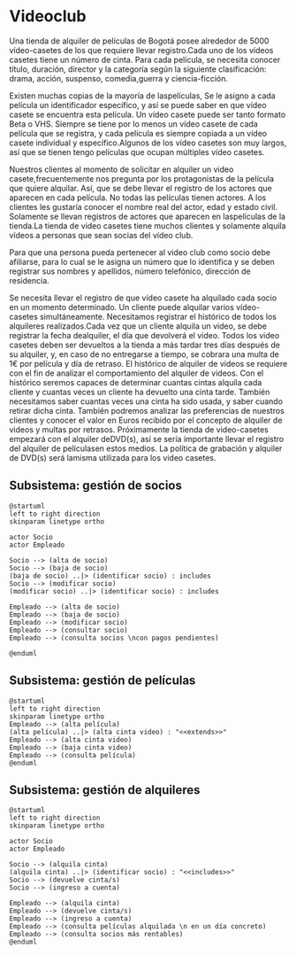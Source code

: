 # Videoclub

Una tienda de alquiler de películas de Bogotá posee alrededor de 5000 vídeo-casetes de los que requiere llevar registro.Cada uno de los vídeos casetes tiene un número de cinta. Para cada película, se necesita conocer título, duración, director y la categoría según la siguiente clasificación: drama, acción, suspenso, comedia,guerra y ciencia-ficción.

Existen muchas copias de la mayoría de laspelículas, Se le asigno a cada película un identificador específico, y así se puede saber en que vídeo casete se encuentra esta película. Un vídeo casete puede ser tanto formato Beta o VHS. Siempre se tiene por lo menos un vídeo casete de cada película que se registra, y cada película es siempre copiada a un vídeo casete individual y específico.Algunos de los vídeo casetes son muy largos, así que se tienen tengo películas que ocupan múltiples vídeo casetes.

Nuestros clientes al momento de solicitar en alquiler un video casete,frecuentemente nos pregunta por los protagonistas de la película que quiere alquilar. Así, que se debe llevar el registro de los actores que aparecen en cada película. No todas las películas tienen actores. A los clientes les gustaría conocer el nombre real del actor, edad y estado civil. Solamente se llevan registros de actores que aparecen en laspelículas de la tienda.La tienda de video casetes tiene muchos clientes y solamente alquila vídeos a personas que sean socias del vídeo club.

Para que una persona pueda pertenecer al video club como socio debe afiliarse, para lo cual se le asigna un número que lo identifica y se deben registrar sus nombres y apellidos, número telefónico, dirección de residencia.

Se necesita llevar el registro de que vídeo casete ha alquilado cada socio en un momento determinado. Un cliente puede alquilar varios vídeo-casetes simultáneamente. Necesitamos registrar el histórico de todos los alquileres realizados.Cada vez que un cliente alquila un video, se debe registrar la fecha dealquiler, el día que devolverá el video. Todos los video casetes deben ser devueltos a la tienda a más tardar tres días después de su alquiler, y, en caso de no entregarse a tiempo, se cobrara una multa de 1€ por película y día de retraso. El histórico de alquiler de videos se requiere con el fin de analizar el comportamiento del alquiler de videos. Con el histórico seremos capaces de determinar cuantas cintas alquila cada cliente y cuantas veces un cliente ha devuelto una cinta tarde. También necesitamos saber cuantas veces una cinta ha sido usada, y saber cuando retirar dicha cinta. También podremos analizar las preferencias de nuestros clientes y conocer el valor en Euros recibido por el concepto de alquiler de videos y multas por retrasos. Próximamente la tienda de video-casetes empezará con el alquiler deDVD(s), así se sería importante llevar el registro del alquiler de películasen estos medios. La política de grabación y alquiler de DVD(s) será lamisma utilizada para los video casetes.

## Subsistema: gestión de socios

```plantuml
@startuml
left to right direction
skinparam linetype ortho

actor Socio
actor Empleado

Socio --> (alta de socio)
Socio --> (baja de socio)
(baja de socio) ..|> (identificar socio) : includes
Socio --> (modificar socio)
(modificar socio) ..|> (identificar socio) : includes

Empleado --> (alta de socio)
Empleado --> (baja de socio)
Empleado --> (modificar socio)
Empleado --> (consultar socio)
Empleado --> (consulta socios \ncon pagos pendientes)

@enduml
```

## Subsistema: gestión de películas

```plantuml
@startuml
left to right direction
skinparam linetype ortho
Empleado --> (alta película)
(alta película) ..|> (alta cinta video) : "<<extends>>"
Empleado --> (alta cinta video)
Empleado --> (baja cinta video)
Empleado --> (consulta película)
@enduml
```
## Subsistema: gestión de alquileres

```plantuml
@startuml
left to right direction
skinparam linetype ortho

actor Socio
actor Empleado

Socio --> (alquila cinta)
(alquila cinta) ..|> (identificar socio) : "<<includes>>"
Socio --> (devuelve cinta/s)
Socio --> (ingreso a cuenta)

Empleado --> (alquila cinta)
Empleado --> (devuelve cinta/s)
Empleado --> (ingreso a cuenta)
Empleado --> (consulta películas alquilada \n en un día concreto)
Empleado --> (consulta socios más rentables)
@enduml
```